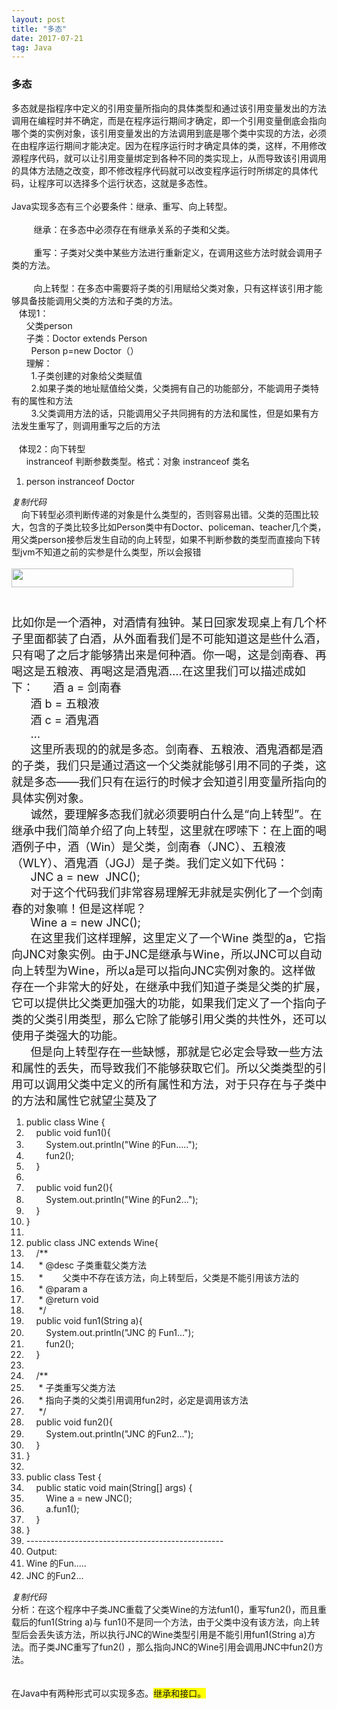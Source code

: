```yaml
---
layout: post
title: "多态"
date: 2017-07-21
tag: Java 
---
```




### 多态

多态就是指程序中定义的引用变量所指向的具体类型和通过该引用变量发出的方法调用在编程时并不确定，而是在程序运行期间才确定，即一个引用变量倒底会指向哪个类的实例对象，该引用变量发出的方法调用到底是哪个类中实现的方法，必须在由程序运行期间才能决定。因为在程序运行时才确定具体的类，这样，不用修改源程序代码，就可以让引用变量绑定到各种不同的类实现上，从而导致该引用调用的具体方法随之改变，即不修改程序代码就可以改变程序运行时所绑定的具体代码，让程序可以选择多个运行状态，这就是多态性。<br>
<br>
Java实现多态有三个必要条件：继承、重写、向上转型。<br>
<br>
&nbsp; &nbsp;&nbsp; &nbsp;&nbsp; &nbsp;继承：在多态中必须存在有继承关系的子类和父类。<br>
<br>
&nbsp; &nbsp;&nbsp; &nbsp;&nbsp; &nbsp;重写：子类对父类中某些方法进行重新定义，在调用这些方法时就会调用子类的方法。<br>
<br>
&nbsp; &nbsp;&nbsp; &nbsp;&nbsp; &nbsp;向上转型：在多态中需要将子类的引用赋给父类对象，只有这样该引用才能够具备技能调用父类的方法和子类的方法。<br>
&nbsp; &nbsp;体现1：<br>
&nbsp; &nbsp;&nbsp; &nbsp;父类person<br>
&nbsp; &nbsp;&nbsp; &nbsp;子类：Doctor extends Person<br>
&nbsp; &nbsp;&nbsp; &nbsp;&nbsp;&nbsp;Person p=new Doctor（）&nbsp;&nbsp;<br>
&nbsp; &nbsp;&nbsp; &nbsp;理解：<br>
&nbsp; &nbsp;&nbsp; &nbsp;&nbsp;&nbsp;1.子类创建的对象给父类赋值<br>
&nbsp; &nbsp;&nbsp; &nbsp;&nbsp;&nbsp;2.如果子类的地址赋值给父类，父类拥有自己的功能部分，不能调用子类特有的属性和方法<br>
&nbsp; &nbsp;&nbsp; &nbsp;&nbsp;&nbsp;3.父类调用方法的话，只能调用父子共同拥有的方法和属性，但是如果有方法发生重写了，则调用重写之后的方法<br>
<br>
&nbsp; &nbsp;体现2：向下转型<br>
&nbsp; &nbsp;&nbsp; &nbsp;</font>instranceof 判断参数类型。格式：对象 instranceof 类名&nbsp; &nbsp;<br>
<div class="blockcode"><div id="code_giJ"><ol><li>person instranceof Doctor</li></ol></div><em onclick="copycode($('code_giJ'));">复制代码</em></div>&nbsp; &nbsp; 向下转型必须判断传递的对象是什么类型的，否则容易出错。父类的范围比较大，包含的子类比较多比如Person类中有Doctor、policeman、teacher几个类，用父类person接参后发生自动的向上转型，如果不判断参数的类型而直接向下转型jvm不知道之前的实参是什么类型，所以会报错<br>
&nbsp; &nbsp;&nbsp; &nbsp; <br>
<font size="4"><img id="aimg_S11Y8" onclick="zoom(this, this.src, 0, 0, 0)" class="zoom" src="static/image/hrline/3.gif" onmouseover="img_onmouseoverfunc(this)" onload="thumbImg(this)" alt="" data-bd-imgshare-binded="1" width="451" height="30" border="0"><br>
<br>
<br>
比如你是一个酒神，对酒情有独钟。某日回家发现桌上有几个杯子里面都装了白酒，从外面看我们是不可能知道这是些什么酒，只有喝了之后才能够猜出来是何种酒。你一喝，这是剑南春、再喝这是五粮液、再喝这是酒鬼酒….在这里我们可以描述成如下：</font><font size="4">&nbsp; &nbsp;&nbsp; &nbsp;酒 a = 剑南春</font><br>
<font size="4">&nbsp; &nbsp;&nbsp; &nbsp;酒 b = 五粮液</font><br>
<font size="4">&nbsp; &nbsp;&nbsp; &nbsp;酒 c = 酒鬼酒</font><br>
<font size="4">&nbsp; &nbsp;&nbsp; &nbsp;…</font><br>
<font size="4">&nbsp; &nbsp;&nbsp; &nbsp;这里所表现的的就是多态。剑南春、五粮液、酒鬼酒都是酒的子类，我们只是通过酒这一个父类就能够引用不同的子类，这就是多态——我们只有在运行的时候才会知道引用变量所指向的具体实例对象。</font><br>
<font size="4">&nbsp; &nbsp;&nbsp; &nbsp;诚然，要理解多态我们就必须要明白什么是“向上转型”。在继承中我们简单介绍了向上转型，这里就在啰嗦下：在上面的喝酒例子中，酒（Win）是父类，剑南春（JNC）、五粮液（WLY）、酒鬼酒（JGJ）是子类。我们定义如下代码：</font><br>
<font size="4">&nbsp; &nbsp;&nbsp; &nbsp;JNC a = new&nbsp;&nbsp;JNC();</font><br>
<font size="4">&nbsp; &nbsp;&nbsp; &nbsp;对于这个代码我们非常容易理解无非就是实例化了一个剑南春的对象嘛！但是这样呢？</font><br>
<font size="4">&nbsp; &nbsp;&nbsp; &nbsp;Wine a = new JNC();</font><br>
<font size="4">&nbsp; &nbsp;&nbsp; &nbsp;在这里我们这样理解，这里定义了一个Wine 类型的a，它指向JNC对象实例。由于JNC是继承与Wine，所以JNC可以自动向上转型为Wine，所以a是可以指向JNC实例对象的。这样做存在一个非常大的好处，在继承中我们知道子类是父类的扩展，它可以提供比父类更加强大的功能，如果我们定义了一个指向子类的父类引用类型，那么它除了能够引用父类的共性外，还可以使用子类强大的功能。</font><br>
<font size="4">&nbsp; &nbsp;&nbsp; &nbsp;但是向上转型存在一些缺憾，那就是它必定会导致一些方法和属性的丢失，而导致我们不能够获取它们。所以父类类型的引用可以调用父类中定义的所有属性和方法，对于只存在与子类中的方法和属性它就望尘莫及了</font><br>
<div class="blockcode"><div id="code_Xdc"><ol><li>public class Wine {<br>
</li><li>&nbsp; &nbsp; public void fun1(){<br>
</li><li>&nbsp; &nbsp;&nbsp; &nbsp;&nbsp;&nbsp;System.out.println("Wine 的Fun.....");<br>
</li><li>&nbsp; &nbsp;&nbsp; &nbsp;&nbsp;&nbsp;fun2();<br>
</li><li>&nbsp; &nbsp; }<br>
</li><li>&nbsp; &nbsp; <br>
</li><li>&nbsp; &nbsp; public void fun2(){<br>
</li><li>&nbsp; &nbsp;&nbsp; &nbsp;&nbsp;&nbsp;System.out.println("Wine 的Fun2...");<br>
</li><li>&nbsp; &nbsp; }<br>
</li><li>}<br>
</li><li><br>
</li><li>public class JNC extends Wine{<br>
</li><li>&nbsp; &nbsp; /**<br>
</li><li>&nbsp; &nbsp;&nbsp;&nbsp;* @desc 子类重载父类方法<br>
</li><li>&nbsp; &nbsp;&nbsp;&nbsp;*&nbsp; &nbsp;&nbsp; &nbsp;&nbsp;&nbsp;父类中不存在该方法，向上转型后，父类是不能引用该方法的<br>
</li><li>&nbsp; &nbsp;&nbsp;&nbsp;* @param a<br>
</li><li>&nbsp; &nbsp;&nbsp;&nbsp;* @return void<br>
</li><li>&nbsp; &nbsp;&nbsp;&nbsp;*/<br>
</li><li>&nbsp; &nbsp; public void fun1(String a){<br>
</li><li>&nbsp; &nbsp;&nbsp; &nbsp;&nbsp;&nbsp;System.out.println("JNC 的 Fun1...");<br>
</li><li>&nbsp; &nbsp;&nbsp; &nbsp;&nbsp;&nbsp;fun2();<br>
</li><li>&nbsp; &nbsp; }<br>
</li><li>&nbsp; &nbsp; <br>
</li><li>&nbsp; &nbsp; /**<br>
</li><li>&nbsp; &nbsp;&nbsp;&nbsp;* 子类重写父类方法<br>
</li><li>&nbsp; &nbsp;&nbsp;&nbsp;* 指向子类的父类引用调用fun2时，必定是调用该方法<br>
</li><li>&nbsp; &nbsp;&nbsp;&nbsp;*/<br>
</li><li>&nbsp; &nbsp; public void fun2(){<br>
</li><li>&nbsp; &nbsp;&nbsp; &nbsp;&nbsp;&nbsp;System.out.println("JNC 的Fun2...");<br>
</li><li>&nbsp; &nbsp; }<br>
</li><li>}<br>
</li><li><br>
</li><li>public class Test {<br>
</li><li>&nbsp; &nbsp; public static void main(String[] args) {<br>
</li><li>&nbsp; &nbsp;&nbsp; &nbsp;&nbsp;&nbsp;Wine a = new JNC();<br>
</li><li>&nbsp; &nbsp;&nbsp; &nbsp;&nbsp;&nbsp;a.fun1();<br>
</li><li>&nbsp; &nbsp; }<br>
</li><li>}<br>
</li><li>-------------------------------------------------<br>
</li><li>Output:<br>
</li><li>Wine 的Fun.....<br>
</li><li>JNC 的Fun2...</li></ol></div><em onclick="copycode($('code_Xdc'));">复制代码</em></div>分析：在这个程序中子类JNC重载了父类Wine的方法fun1()，重写fun2()，而且重载后的fun1(String a)与 fun1()不是同一个方法，由于父类中没有该方法，向上转型后会丢失该方法，所以执行JNC的Wine类型引用是不能引用fun1(String a)方法。而子类JNC重写了fun2() ，那么指向JNC的Wine引用会调用JNC中fun2()方法。<br>
<br>
<br>
在Java中有两种形式可以实现多态。<font style="background-color:Yellow">继承和接口。<br>
<br>
<br>
<br>
</font><br>
<br>
